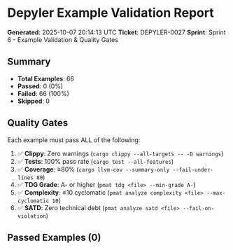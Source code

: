 # Depyler Example Validation Report

**Generated**: 2025-10-07 20:14:13 UTC
**Ticket**: DEPYLER-0027
**Sprint**: Sprint 6 - Example Validation & Quality Gates

## Summary

- **Total Examples**: 66
- **Passed**: 0 (0%)
- **Failed**: 66 (100%)
- **Skipped**: 0

## Quality Gates

Each example must pass ALL of the following:

1. ✅ **Clippy**: Zero warnings (`cargo clippy --all-targets -- -D warnings`)
2. ✅ **Tests**: 100% pass rate (`cargo test --all-features`)
3. ✅ **Coverage**: ≥80% (`cargo llvm-cov --summary-only --fail-under-lines 80`)
4. ✅ **TDG Grade**: A- or higher (`pmat tdg <file> --min-grade A-`)
5. ✅ **Complexity**: ≤10 cyclomatic (`pmat analyze complexity <file> --max-cyclomatic 10`)
6. ✅ **SATD**: Zero technical debt (`pmat analyze satd <file> --fail-on-violation`)

## Passed Examples (0)

